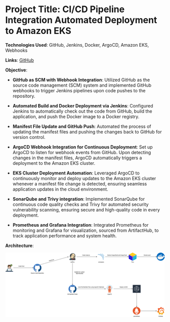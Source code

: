# **Project Title**: CI/CD Pipeline Integration Automated Deployment to Amazon EKS

**Technologies Used**: GitHub, Jenkins, Docker, ArgoCD, Amazon EKS, Webhooks

**Links**: [GitHub](https://github.com/sriram-ravi705/quicapp) 

**Objective**:

* **GitHub as SCM with Webhook Integration**: Utilized GitHub as the source code management (SCM) system and implemented GitHub webhooks to trigger Jenkins pipelines upon code pushes to the repository.
    
* **Automated Build and Docker Deployment via Jenkins**: Configured Jenkins to automatically check out the code from GitHub, build the application, and push the Docker image to a Docker registry.
    
* **Manifest File Update and GitHub Push**: Automated the process of updating the manifest files and pushing the changes back to GitHub for version control.
    
* **ArgoCD Webhook Integration for Continuous Deployment**: Set up ArgoCD to listen for webhook events from GitHub. Upon detecting changes in the manifest files, ArgoCD automatically triggers a deployment to the Amazon EKS cluster.
    
* **EKS Cluster Deployment Automation**: Leveraged ArgoCD to continuously monitor and deploy updates to the Amazon EKS cluster whenever a manifest file change is detected, ensuring seamless application updates in the cloud environment.
    
* **SonarQube and Trivy integration**: Implemented SonarQube for continuous code quality checks and Trivy for automated security vulnerability scanning, ensuring secure and high-quality code in every deployment.

* **Prometheus and Grafana Integration**: Integrated Prometheus for monitoring and Grafana for visualization, sourced from ArtifactHub, to track application performance and system health.

**Architecture**:

![](./Architecture.png)